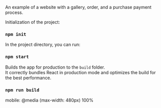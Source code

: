 An example of a website with a gallery, order, and a purchase payment process.

Initialization of the project:
### `npm init`

In the project directory, you can run:

### `npm start`





Builds the app for production to the `build` folder.\
It correctly bundles React in production mode and optimizes the build for the best performance.

### `npm run build`

mobile: @media (max-width: 480px) 100%